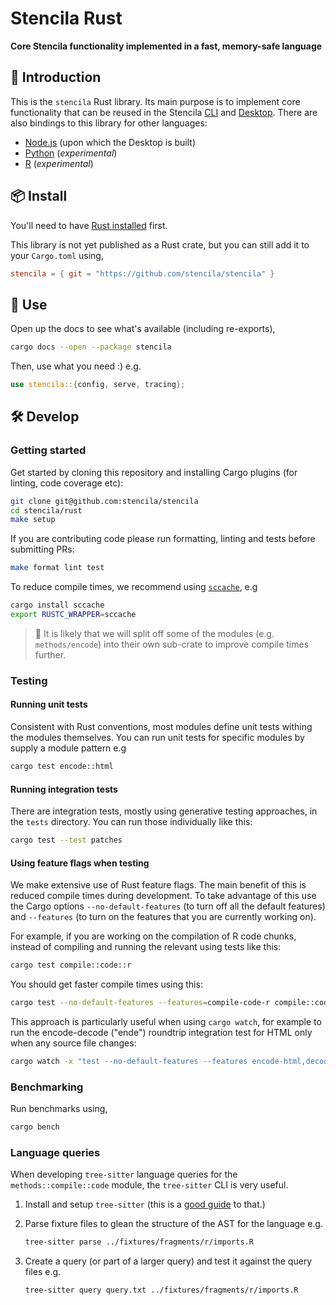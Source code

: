 # Stencila Rust

**Core Stencila functionality implemented in a fast, memory-safe language**

## 🦀 Introduction

This is the `stencila` Rust library. Its main purpose is to implement core functionality that can be reused in the Stencila [CLI](../cli) and [Desktop](../desktop). There are also bindings to this library for other languages:

- [Node.js](../node) (upon which the Desktop is built)
- [Python](../python) (_experimental_)
- [R](../r) (_experimental_)

## 📦 Install

You'll need to have [Rust installed](https://rustup.rs) first.

This library is not yet published as a Rust crate, but you can still add it to your `Cargo.toml` using,

```toml
stencila = { git = "https://github.com/stencila/stencila" }
```

## 🚀 Use

Open up the docs to see what's available (including re-exports),

```bash
cargo docs --open --package stencila
```

Then, use what you need :) e.g.

```rust
use stencila::{config, serve, tracing};
```

## 🛠️ Develop

### Getting started

Get started by cloning this repository and installing Cargo plugins (for linting, code coverage etc):

```sh
git clone git@github.com:stencila/stencila
cd stencila/rust
make setup
```

If you are contributing code please run formatting, linting and tests before submitting PRs:

```sh
make format lint test
```

To reduce compile times, we recommend using [`sccache`](https://github.com/mozilla/sccache), e.g

```sh
cargo install sccache
export RUSTC_WRAPPER=sccache
```

> 📢 It is likely that we will split off some of the modules (e.g. `methods/encode`) into their own sub-crate to improve compile times further.

### Testing

#### Running unit tests

Consistent with Rust conventions, most modules define unit tests withing the modules themselves. You can run unit tests for specific modules by supply a module pattern e.g

```sh
cargo test encode::html
```

#### Running integration tests

There are integration tests, mostly using generative testing approaches, in the `tests` directory. You can run those individually like this:

```sh
cargo test --test patches
```

#### Using feature flags when testing

We make extensive use of Rust feature flags. The main benefit of this is reduced compile times during development. To take advantage of this use the Cargo options `--no-default-features` (to turn off all the default features) and `--features` (to turn on the features that you are currently working on).

For example, if you are working on the compilation of R code chunks, instead of compiling and running the relevant using tests like this:

```sh
cargo test compile::code::r
```

You should get faster compile times using this:

```sh
cargo test --no-default-features --features=compile-code-r compile::code::r
```

This approach is particularly useful when using `cargo watch`, for example to run the encode-decode ("ende") roundtrip integration test for HTML only when any source file changes:

```sh
cargo watch -x "test --no-default-features --features encode-html,decode-html --test ende html"
```

### Benchmarking

Run benchmarks using,

```sh
cargo bench
```

### Language queries

When developing `tree-sitter` language queries for the `methods::compile::code` module, the `tree-sitter` CLI is very useful.

1. Install and setup `tree-sitter` (this is a [good guide](https://dcreager.net/tree-sitter/getting-started/) to that.)

2. Parse fixture files to glean the structure of the AST for the language e.g.

   ```sh
   tree-sitter parse ../fixtures/fragments/r/imports.R
   ```

3. Create a query (or part of a larger query) and test it against the query files e.g.

   ```sh
   tree-sitter query query.txt ../fixtures/fragments/r/imports.R
   ```
